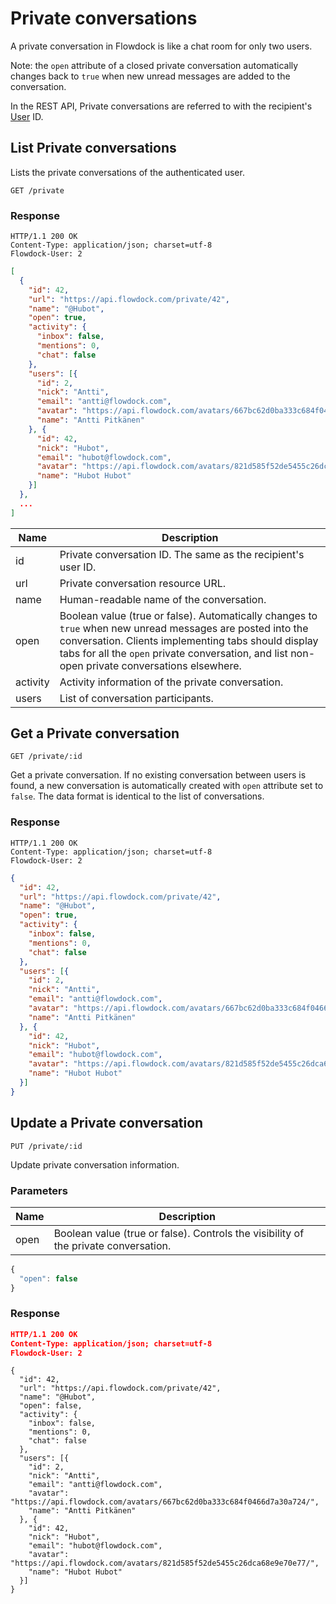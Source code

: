 # Private conversations

A private conversation in Flowdock is like a chat room for only two users. 

Note: the `open` attribute of a closed private conversation automatically changes back to `true` when new unread messages are added to the conversation.

In the REST API, Private conversations are referred to with the recipient's [User](Users) ID.

## List Private conversations

Lists the private conversations of the authenticated user.

```
GET /private
```

### Response
```
HTTP/1.1 200 OK
Content-Type: application/json; charset=utf-8
Flowdock-User: 2
```
```json
[
  {
    "id": 42,
    "url": "https://api.flowdock.com/private/42",
    "name": "@Hubot",
    "open": true,
    "activity": {
      "inbox": false,
      "mentions": 0,
      "chat": false
    },
    "users": [{
      "id": 2,
      "nick": "Antti",
      "email": "antti@flowdock.com",
      "avatar": "https://api.flowdock.com/avatars/667bc62d0ba333c684f0466d7a30a724/",
      "name": "Antti Pitkänen"
    }, {
      "id": 42,
      "nick": "Hubot",
      "email": "hubot@flowdock.com",
      "avatar": "https://api.flowdock.com/avatars/821d585f52de5455c26dca68e9e70e77/",
      "name": "Hubot Hubot"
    }]
  },
  ...
]
```

| Name          | Description  |
| ------------- | ------------ |
| id | Private conversation ID. The same as the recipient's user ID. |
| url | Private conversation resource URL. |
| name | Human-readable name of the conversation. |
| open | Boolean value (true or false). Automatically changes to `true` when new unread messages are posted into the conversation. Clients implementing tabs should display tabs for all the `open` private conversation, and list non-open private conversations elsewhere. |
| activity | Activity information of the private conversation. |
| users | List of conversation participants. |

## Get a Private conversation
```
GET /private/:id
```
Get a private conversation. If no existing conversation between users is found, a new conversation is automatically created with `open` attribute set to `false`. The data format is identical to the list of conversations.

### Response
```
HTTP/1.1 200 OK
Content-Type: application/json; charset=utf-8
Flowdock-User: 2
```
```json
{
  "id": 42,
  "url": "https://api.flowdock.com/private/42",
  "name": "@Hubot",
  "open": true,
  "activity": {
    "inbox": false,
    "mentions": 0,
    "chat": false
  },
  "users": [{
    "id": 2,
    "nick": "Antti",
    "email": "antti@flowdock.com",
    "avatar": "https://api.flowdock.com/avatars/667bc62d0ba333c684f0466d7a30a724/",
    "name": "Antti Pitkänen"
  }, {
    "id": 42,
    "nick": "Hubot",
    "email": "hubot@flowdock.com",
    "avatar": "https://api.flowdock.com/avatars/821d585f52de5455c26dca68e9e70e77/",
    "name": "Hubot Hubot"
  }]
}
```

## Update a Private conversation
```
PUT /private/:id
```
Update private conversation information.

### Parameters

| Name          | Description  |
| ------------- | ------------ |
| open | Boolean value (true or false). Controls the visibility of the private conversation. |

```javascript
{
  "open": false
}
```
### Response
```json
HTTP/1.1 200 OK
Content-Type: application/json; charset=utf-8
Flowdock-User: 2
```
```
{
  "id": 42,
  "url": "https://api.flowdock.com/private/42",
  "name": "@Hubot",
  "open": false,
  "activity": {
    "inbox": false,
    "mentions": 0,
    "chat": false
  },
  "users": [{
    "id": 2,
    "nick": "Antti",
    "email": "antti@flowdock.com",
    "avatar": "https://api.flowdock.com/avatars/667bc62d0ba333c684f0466d7a30a724/",
    "name": "Antti Pitkänen"
  }, {
    "id": 42,
    "nick": "Hubot",
    "email": "hubot@flowdock.com",
    "avatar": "https://api.flowdock.com/avatars/821d585f52de5455c26dca68e9e70e77/",
    "name": "Hubot Hubot"
  }]
}
```
